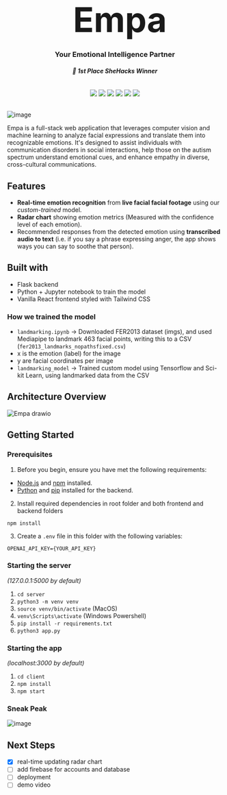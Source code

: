 <div align="center">
    <div id="user-content-toc">
      <ul>
          <summary><h1 style="display: inline-block; margin-bottom:0px; font-size:60pt;">Empa</h1></summary>
      </ul>
    </div>
    <h3>Your Emotional Intelligence Partner</h3>
    <h4><i>🏅 1st Place SheHacks Winner</i></h4>
   <br>
    <img src="https://img.shields.io/badge/python-3670A0?style=for-the-badge&logo=python&logoColor=ffdd54"/>
    <img src="https://img.shields.io/badge/flask-%23000.svg?style=for-the-badge&logo=flask&logoColor=white"/>
    <img src="https://img.shields.io/badge/TensorFlow-%23FF6F00.svg?style=for-the-badge&logo=TensorFlow&logoColor=white"/>
    <img src="https://img.shields.io/badge/scikit--learn-%23F7931E.svg?style=for-the-badge&logo=scikit-learn&logoColor=white"/>
    <!--     <img src="https://img.shields.io/badge/Google_Cloud-4285F4?style=for-the-badge&logo=google-cloud&logoColor=white"/> -->
    <img src="https://img.shields.io/badge/react-%2320232a.svg?style=for-the-badge&logo=react&logoColor=%2361DAFB"/>
    <img src="https://img.shields.io/badge/tailwindcss-%2338B2AC.svg?style=for-the-badge&logo=tailwind-css&logoColor=white"/>
    <br><br>
</div>

![image](https://github.com/roskzhu/Empa/assets/110139243/69dcafa4-f4e0-404b-be2d-c92247d32c6c)

Empa is a full-stack web application that leverages computer vision and machine learning to analyze facial expressions and translate them into recognizable emotions. It's designed to assist individuals with communication disorders in social interactions, help those on the autism spectrum understand emotional cues, and enhance empathy in diverse, cross-cultural communications.

## Features
- **Real-time emotion recognition** from **live facial facial footage** using our _custom-trained_ model.
- **Radar chart** showing emotion metrics (Measured with the confidence level of each emotion).
- Recommended responses from the detected emotion using **transcribed audio to text** (i.e. if you say a phrase expressing anger, the app shows ways you can say to soothe that person).


## Built with
- Flask backend
- Python + Jupyter notebook to train the model
- Vanilla React frontend styled with Tailwind CSS
  
### How we trained the model
- `landmarking.ipynb` -> Downloaded FER2013 dataset (imgs), and used Mediapipe to landmark 463 facial points, writing this to a CSV (`fer2013_landmarks_nopathsfixed.csv`)
- x is the emotion (label) for the image
- y are facial coordinates per image
- `landmarking_model` -> Trained custom model using Tensorflow and Sci-kit Learn, using landmarked data from the CSV


## Architecture Overview
![Empa drawio](https://github.com/roskzhu/Empa/assets/121539073/f486d9fd-99dc-4e8b-8646-67012babde21)


## Getting Started

### Prerequisites
1. Before you begin, ensure you have met the following requirements:
- [Node.js](https://nodejs.org/) and [npm](https://www.npmjs.com/) installed.
- [Python](https://www.python.org/) and [pip](https://pip.pypa.io/en/stable/) installed for the backend.

2. Install required dependencies in root folder and both frontend and backend folders
```
npm install
```

3. Create a `.env` file in this folder with the following variables:
```
OPENAI_API_KEY={YOUR_API_KEY}
```

### Starting the server

_(127.0.0.1:5000 by default)_

1. `cd server`
2. `python3 -m venv venv`
3. `source venv/bin/activate` (MacOS)
4. `venv\Scripts\activate` (Windows Powershell)
5. `pip install -r requirements.txt`
6. `python3 app.py`

### Starting the app

_(localhost:3000 by default)_

1. `cd client`
2. `npm install`
3. `npm start`



### Sneak Peak
![image](https://github.com/roskzhu/Empa/assets/110139243/6abaec4c-3acb-4fe6-b937-90f18bde2050)


## Next Steps
- [X] real-time updating radar chart
- [ ] add firebase for accounts and database
- [ ] deployment
- [ ] demo video
